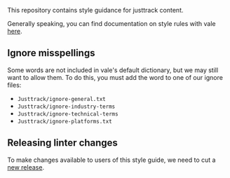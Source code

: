 This repository contains style guidance for justtrack content.

Generally speaking, you can find documentation on style rules with vale [here](https://vale.sh/docs/topics/styles/).

## Ignore misspellings

Some words are not included in vale's default dictionary, but we may still want to allow them. To do this, you must add the word to one of our ignore files:

- `Justtrack/ignore-general.txt`
- `Justtrack/ignore-industry-terms`
- `Justtrack/ignore-technical-terms`
- `Justtrack/ignore-platforms.txt`

## Releasing linter changes

To make changes available to users of this style guide, we need to cut a [new release](https://github.com/justtrackio/content-style-guide/releases).
